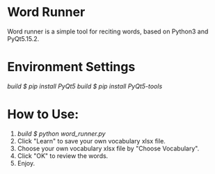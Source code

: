 # Word Runner

Word runner is a simple tool for reciting words, based on Python3 and PyQt5.15.2.

# Environment Settings
*build $ pip install PyQt5*
*build $ pip install PyQt5-tools*

# How to Use:
1. *build $ python word_runner.py*
2. Click "Learn" to save your own vocabulary xlsx file.
3. Choose your own vocabulary xlsx file by "Choose Vocabulary".
4. Click "OK" to review the words.
5. Enjoy.
